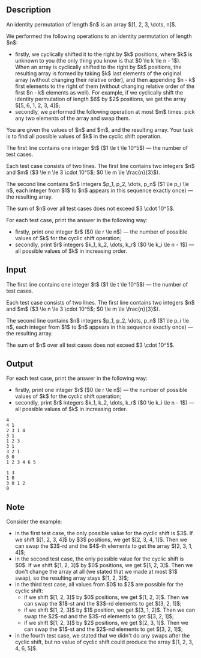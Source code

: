 ## Description

<div><p>An identity permutation of length $n$ is an array $[1, 2, 3, \dots, n]$.</p><p>We performed the following operations to an identity permutation of length $n$:</p><ul> <li> firstly, we cyclically shifted it to the right by $k$ positions, where $k$ is unknown to you (the only thing you know is that $0 \le k \le n - 1$). When an array is cyclically shifted to the right by $k$ positions, the resulting array is formed by taking $k$ last elements of the original array (without changing their relative order), and then appending $n - k$ first elements to the right of them (without changing relative order of the first $n - k$ elements as well). For example, if we cyclically shift the identity permutation of length $6$ by $2$ positions, we get the array $[5, 6, 1, 2, 3, 4]$; </li><li> secondly, we performed the following operation <span class="tex-font-style-bf">at most</span> $m$ times: pick any two elements of the array and swap them. </li></ul><p>You are given the values of $n$ and $m$, and the resulting array. Your task is to find all possible values of $k$ in the cyclic shift operation.</p></div><div class="input-specification"><p>The first line contains one integer $t$ ($1 \le t \le 10^5$) — the number of test cases.</p><p>Each test case consists of two lines. The first line contains two integers $n$ and $m$ ($3 \le n \le 3 \cdot 10^5$; $0 \le m \le \frac{n}{3}$).</p><p>The second line contains $n$ integers $p_1, p_2, \dots, p_n$ ($1 \le p_i \le n$, each integer from $1$ to $n$ appears in this sequence exactly once) — the resulting array.</p><p>The sum of $n$ over all test cases does not exceed $3 \cdot 10^5$.</p></div><div class="output-specification"><p>For each test case, print the answer in the following way:</p><ul> <li> firstly, print one integer $r$ ($0 \le r \le n$) — the number of possible values of $k$ for the cyclic shift operation; </li><li> secondly, print $r$ integers $k_1, k_2, \dots, k_r$ ($0 \le k_i \le n - 1$) — all possible values of $k$ <span class="tex-font-style-bf">in increasing order</span>. </li></ul></div>

## Input

<p>The first line contains one integer $t$ ($1 \le t \le 10^5$) — the number of test cases.</p><p>Each test case consists of two lines. The first line contains two integers $n$ and $m$ ($3 \le n \le 3 \cdot 10^5$; $0 \le m \le \frac{n}{3}$).</p><p>The second line contains $n$ integers $p_1, p_2, \dots, p_n$ ($1 \le p_i \le n$, each integer from $1$ to $n$ appears in this sequence exactly once) — the resulting array.</p><p>The sum of $n$ over all test cases does not exceed $3 \cdot 10^5$.</p>

## Output

<p>For each test case, print the answer in the following way:</p><ul> <li> firstly, print one integer $r$ ($0 \le r \le n$) — the number of possible values of $k$ for the cyclic shift operation; </li><li> secondly, print $r$ integers $k_1, k_2, \dots, k_r$ ($0 \le k_i \le n - 1$) — all possible values of $k$ <span class="tex-font-style-bf">in increasing order</span>. </li></ul>





```input1
4
4 1
2 3 1 4
3 1
1 2 3
3 1
3 2 1
6 0
1 2 3 4 6 5
```




```output1
1 3
1 0
3 0 1 2
0
```



## Note

<p>Consider the example: </p><ul> <li> in the first test case, the only possible value for the cyclic shift is $3$. If we shift $[1, 2, 3, 4]$ by $3$ positions, we get $[2, 3, 4, 1]$. Then we can swap the $3$-rd and the $4$-th elements to get the array $[2, 3, 1, 4]$; </li><li> in the second test case, the only possible value for the cyclic shift is $0$. If we shift $[1, 2, 3]$ by $0$ positions, we get $[1, 2, 3]$. Then we don't change the array at all (we stated that we made <span class="tex-font-style-bf">at most</span> $1$ swap), so the resulting array stays $[1, 2, 3]$; </li><li> in the third test case, all values from $0$ to $2$ are possible for the cyclic shift: <ul> <li> if we shift $[1, 2, 3]$ by $0$ positions, we get $[1, 2, 3]$. Then we can swap the $1$-st and the $3$-rd elements to get $[3, 2, 1]$; </li><li> if we shift $[1, 2, 3]$ by $1$ position, we get $[3, 1, 2]$. Then we can swap the $2$-nd and the $3$-rd elements to get $[3, 2, 1]$; </li><li> if we shift $[1, 2, 3]$ by $2$ positions, we get $[2, 3, 1]$. Then we can swap the $1$-st and the $2$-nd elements to get $[3, 2, 1]$; </li></ul> </li><li> in the fourth test case, we stated that we didn't do any swaps after the cyclic shift, but no value of cyclic shift could produce the array $[1, 2, 3, 4, 6, 5]$. </li></ul>
